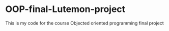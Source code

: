 # OOP-final-Lutemon-project
This is my code for the course Objected oriented programming final project
